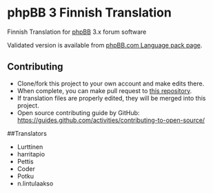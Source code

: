 # phpBB 3 Finnish Translation
Finnish Translation for [phpBB](https://www.phpbb.com) 3.x forum software

Validated version is available from [phpBB.com Language pack page](https://www.phpbb.com/customise/db/translation/finnish/).

## Contributing
* Clone/fork this project to your own account and make edits there.
* When complete, you can make pull request to [this repository](https://github.com/pettis/phpbb3-finnish). 
* If translation files are properly edited, they will be merged into this project.
* Open source contributing guide by GitHub: https://guides.github.com/activities/contributing-to-open-source/

##Translators
* Lurttinen
* harritapio
* Pettis
* Coder
* Potku
* n.lintulaakso
